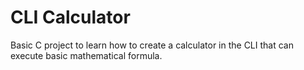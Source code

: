 # CLI Calculator

Basic C project to learn how to create a calculator in the CLI that can execute basic mathematical formula.

